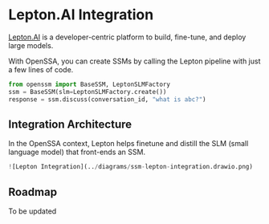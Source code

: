 # Lepton.AI Integration

[Lepton.AI](https://lepton.ai) is a developer-centric platform to build, fine-tune, and deploy large models.

With OpenSSA, you can create SSMs by calling the Lepton pipeline with just a few lines of code.

```python
from openssm import BaseSSM, LeptonSLMFactory
ssm = BaseSSM(slm=LeptonSLMFactory.create())
response = ssm.discuss(conversation_id, "what is abc?")
```

## Integration Architecture

In the OpenSSA context, Lepton helps finetune and distill the SLM (small language model) that front-ends an SSM.

```python
![Lepton Integration](../diagrams/ssm-lepton-integration.drawio.png)
```

## Roadmap
To be updated